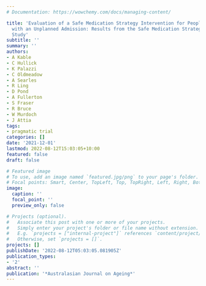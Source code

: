 ```yaml
---
# Documentation: https://wowchemy.com/docs/managing-content/

title: 'Evaluation of a Safe Medication Strategy Intervention for People with Dementia
  with an Unplanned Admission: Results from the Safe Medication Strategy Dementia
  Study'
subtitle: ''
summary: ''
authors:
- A Kable
- C Hullick
- K Palazzi
- C Oldmeadow
- A Searles
- R Ling
- D Pond
- A Fullerton
- S Fraser
- R Bruce
- W Murdoch
- J Attia
tags:
- pragmatic trial
categories: []
date: '2021-12-01'
lastmod: 2022-08-12T15:03:05+10:00
featured: false
draft: false

# Featured image
# To use, add an image named `featured.jpg/png` to your page's folder.
# Focal points: Smart, Center, TopLeft, Top, TopRight, Left, Right, BottomLeft, Bottom, BottomRight.
image:
  caption: ''
  focal_point: ''
  preview_only: false

# Projects (optional).
#   Associate this post with one or more of your projects.
#   Simply enter your project's folder or file name without extension.
#   E.g. `projects = ["internal-project"]` references `content/project/deep-learning/index.md`.
#   Otherwise, set `projects = []`.
projects: []
publishDate: '2022-08-12T05:03:05.081905Z'
publication_types:
- '2'
abstract: ''
publication: '*Australasian Journal on Ageing*'
---
```

